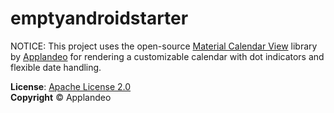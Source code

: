 # emptyandroidstarter

NOTICE:
This project uses the open-source [Material Calendar View](https://github.com/Applandeo/Material-Calendar-View) library by [Applandeo](https://github.com/Applandeo) for rendering a customizable calendar with dot indicators and flexible date handling.

**License**: [Apache License 2.0](http://www.apache.org/licenses/LICENSE-2.0)  
**Copyright** © Applandeo